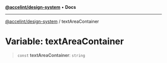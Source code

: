 [**@accelint/design-system**](../README.md) • **Docs**

***

[@accelint/design-system](../README.md) / textAreaContainer

# Variable: textAreaContainer

> `const` **textAreaContainer**: `string`
